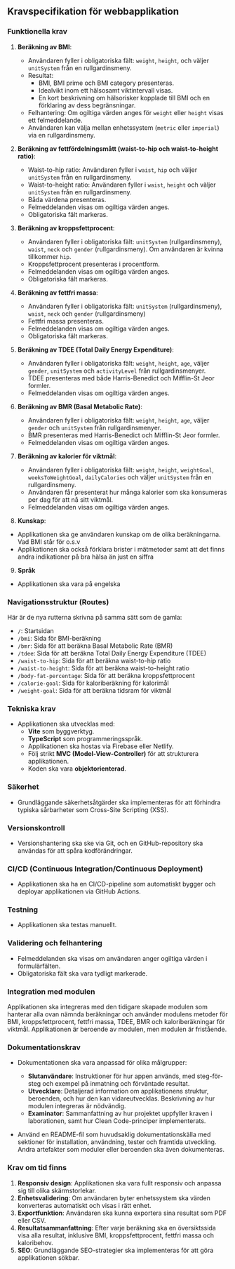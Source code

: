 ## Kravspecifikation för webbapplikation

### Funktionella krav

1. **Beräkning av BMI**:

   - Användaren fyller i obligatoriska fält: `weight`, `height`, och väljer `unitSystem` från en rullgardinsmeny.
   - Resultat:
     - BMI, BMI prime och BMI category presenteras.
     - Idealvikt inom ett hälsosamt viktintervall visas.
     - En kort beskrivning om hälsorisker kopplade till BMI och en förklaring av dess begränsningar.
   - Felhantering: Om ogiltiga värden anges för `weight` eller `height` visas ett felmeddelande.
   - Användaren kan välja mellan enhetssystem (`metric` eller `imperial`) via en rullgardinsmeny.

2. **Beräkning av fettfördelningsmått (waist-to-hip och waist-to-height ratio)**:

   - Waist-to-hip ratio: Användaren fyller i `waist`, `hip` och väljer `unitSystem` från en rullgardinsmeny.
   - Waist-to-height ratio: Användaren fyller i `waist`, `height` och väljer `unitSystem` från en rullgardinsmeny.
   - Båda värdena presenteras.
   - Felmeddelanden visas om ogiltiga värden anges.
   - Obligatoriska fält markeras.

3. **Beräkning av kroppsfettprocent**:

   - Användaren fyller i obligatoriska fält: `unitSystem` (rullgardinsmeny), `waist`, `neck` och `gender` (rullgardinsmeny). Om användaren är kvinna tillkommer `hip`.
   - Kroppsfettprocent presenteras i procentform.
   - Felmeddelanden visas om ogiltiga värden anges.
   - Obligatoriska fält markeras.

4. **Beräkning av fettfri massa**:

   - Användaren fyller i obligatoriska fält: `unitSystem` (rullgardinsmeny), `waist`, `neck` och `gender` (rullgardinsmeny)
   - Fettfri massa presenteras.
   - Felmeddelanden visas om ogiltiga värden anges.
   - Obligatoriska fält markeras.

5. **Beräkning av TDEE (Total Daily Energy Expenditure)**:

   - Användaren fyller i obligatoriska fält: `weight`, `height`, `age`, väljer `gender`, `unitSystem` och `activityLevel` från rullgardinsmenyer.
   - TDEE presenteras med både Harris-Benedict och Mifflin-St Jeor formler.
   - Felmeddelanden visas om ogiltiga värden anges.

6. **Beräkning av BMR (Basal Metabolic Rate)**:

   - Användaren fyller i obligatoriska fält: `weight`, `height`, `age`, väljer `gender` och `unitSystem` från rullgardinsmenyer.
   - BMR presenteras med Harris-Benedict och Mifflin-St Jeor formler.
   - Felmeddelanden visas om ogiltiga värden anges.

7. **Beräkning av kalorier för viktmål**:

   - Användaren fyller i obligatoriska fält: `weight`, `height`, `weightGoal`, `weeksToWeightGoal`, `dailyCalories` och väljer `unitSystem` från en rullgardinsmeny.
   - Användaren får presenterat hur många kalorier som ska konsumeras per dag för att nå sitt viktmål.
   - Felmeddelanden visas om ogiltiga värden anges.

8. **Kunskap**:

- Applikationen ska ge användaren kunskap om de olika beräkningarna. Vad BMI står för o.s.v
- Applikationen ska också förklara brister i mätmetoder samt att det finns andra indikationer på bra hälsa än just en siffra

9. **Språk**

- Applikationen ska vara på engelska

### Navigationsstruktur (Routes)

Här är de nya rutterna skrivna på samma sätt som de gamla:

- `/`: Startsidan
- `/bmi`: Sida för BMI-beräkning
- `/bmr`: Sida för att beräkna Basal Metabolic Rate (BMR)
- `/tdee`: Sida för att beräkna Total Daily Energy Expenditure (TDEE)
- `/waist-to-hip`: Sida för att beräkna waist-to-hip ratio
- `/waist-to-height`: Sida för att beräkna waist-to-height ratio
- `/body-fat-percentage`: Sida för att beräkna kroppsfettprocent
- `/calorie-goal`: Sida för kaloriberäkning för kalorimål
- `/weight-goal`: Sida för att beräkna tidsram för viktmål

### Tekniska krav

- Applikationen ska utvecklas med:
  - **Vite** som byggverktyg.
  - **TypeScript** som programmeringsspråk.
  - Applikationen ska hostas via Firebase eller Netlify.
  - Följ strikt **MVC (Model-View-Controller)** för att strukturera applikationen.
  - Koden ska vara **objektorienterad**.

### Säkerhet

- Grundläggande säkerhetsåtgärder ska implementeras för att förhindra typiska sårbarheter som Cross-Site Scripting (XSS).

### Versionskontroll

- Versionshantering ska ske via Git, och en GitHub-repository ska användas för att spåra kodförändringar.

### CI/CD (Continuous Integration/Continuous Deployment)

- Applikationen ska ha en CI/CD-pipeline som automatiskt bygger och deployar applikationen via GitHub Actions.

### Testning

- Applikationen ska testas manuellt.

### Validering och felhantering

- Felmeddelanden ska visas om användaren anger ogiltiga värden i formulärfälten.
- Obligatoriska fält ska vara tydligt markerade.

### Integration med modulen

Applikationen ska integreras med den tidigare skapade modulen som hanterar alla ovan nämnda beräkningar och använder modulens metoder för BMI, kroppsfettprocent, fettfri massa, TDEE, BMR och kaloriberäkningar för viktmål. Applikationen är beroende av modulen, men modulen är fristående.

### Dokumentationskrav

- Dokumentationen ska vara anpassad för olika målgrupper:

  - **Slutanvändare**: Instruktioner för hur appen används, med steg-för-steg och exempel på inmatning och förväntade resultat.
  - **Utvecklare**: Detaljerad information om applikationens struktur, beroenden, och hur den kan vidareutvecklas. Beskrivning av hur modulen integreras är nödvändig.
  - **Examinator**: Sammanfattning av hur projektet uppfyller kraven i laborationen, samt hur Clean Code-principer implementerats.

- Använd en README-fil som huvudsaklig dokumentationskälla med sektioner för installation, användning, tester och framtida utveckling. Andra artefakter som moduler eller beroenden ska även dokumenteras.

### Krav om tid finns

1. **Responsiv design**: Applikationen ska vara fullt responsiv och anpassa sig till olika skärmstorlekar.
2. **Enhetsvalidering**: Om användaren byter enhetssystem ska värden konverteras automatiskt och visas i rätt enhet.
3. **Exportfunktion**: Användaren ska kunna exportera sina resultat som PDF eller CSV.
4. **Resultatsammanfattning**: Efter varje beräkning ska en översiktssida visa alla resultat, inklusive BMI, kroppsfettprocent, fettfri massa och kaloribehov.
5. **SEO**: Grundläggande SEO-strategier ska implementeras för att göra applikationen sökbar.
